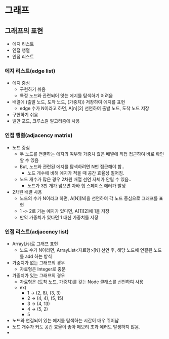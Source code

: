 # 그래프
## 그래프의 표현
- 에지 리스트
- 인접 행렬
- 인접 리스트

### 에지 리스트(edge list)
- 에지 중심
  - 구현하기 쉬움
  - 특정 노드와 관련되어 잇는 에지를 탐색하기 어려움
- 배열에 (출발 노드, 도착 노드, (가중치)) 저장하여 에지를 표현
  - edge 수가 N이라고 하면, A[n][2] 선언하여 출발 노드, 도착 노드 저장
- 구현하기 쉬움
- 벨만 포드, 크루스칼 알고리즘에 사용

### 인접 행렬(adjacency matrix)
- 노드 중심
  - 두 노드를 연결하는 에지의 여부와 가중치 값은 배열에 직접 접근하여 바로 확인할 수 있음
  - But, 노드와 관련된 에지를 탐색하려면 N번 접근해야 함..
    - 노드 개수에 비해 에지가 적을 때 공간 효율성 떨어짐.
  - 노드 개수가 많은 경우 2차원 배열 선언 자체가 안될 수 있음..
    - 노드가 3만 개가 넘으면 자바 힙 스페이스 에러가 발생
- 2차원 배열 사용
  - 노드의 수가 N이라고 하면, A[N][N]을 선언하여 각 노드 중심으로 그래프를 표현
  - 1 -> 2로 가는 에지가 있다면, A[1][2]에 1을 저장
  - 만약 가중치가 있다면 1 대신 가중치를 저장

### 인접 리스트(adjacency list)
- ArrayList로 그래프 표현
  - 노드 수가 N이라면, ArrayList<자료형>[N] 선언 후, 해당 노드에 연결된 노드를 add 하는 방식
- 가중치가 없는 그래프의 경우 
  - 자료형은 Integer로 충분
- 가중치가 있는 그래프의 경우
  - 자료형은 (도착 노드, 가중치)를 갖는 Node 클래스를 선언하여 사용
  - ex)
    - 1 -> (2, 8), (3, 3)
    - 2 -> (4, 4), (5, 15)
    - 3 -> (4, 13)
    - 4 -> (5, 2)
    - 5
- 노드와 연결되어 있는 에지를 탐색하는 시간이 매우 뛰어남
- 노드 개수가 커도 공간 효율이 좋아 메모리 초과 에러도 발생하지 않음.
- 